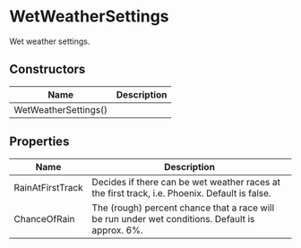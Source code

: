 # WetWeatherSettings

Wet weather settings.

## Constructors

| Name  | Description  |
|-------|--------------|
| WetWeatherSettings()  |   |


## Properties

| Name  | Description  |
|-------|--------------|
| RainAtFirstTrack  | Decides if there can be wet weather races at the first track, i.e. Phoenix. Default is false.  |
| ChanceOfRain  | The (rough) percent chance that a race will be run under wet conditions. Default is approx. 6%.  |


